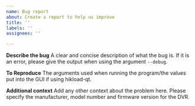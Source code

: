 ```yaml
---
name: Bug report
about: Create a report to help us improve
title: ''
labels: ''
assignees: ''

---
```


**Describe the bug**
A clear and concise description of what the bug is. If it is an error, please give the output when using the  argument `--debug`.

**To Reproduce**
The arguments used when running the program/the values put into the GUI if using hikload-qt.

**Additional context**
Add any other context about the problem here. Please specify the manufacturer, model number and firmware version for the DVR.
